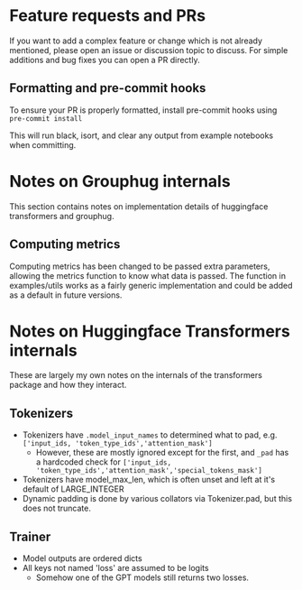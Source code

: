 # Feature requests and PRs

If you want to add a complex feature or change which is not already mentioned, please open an issue or discussion topic to discuss. 
For simple additions and bug fixes you can open a PR directly.

## Formatting and pre-commit hooks

To ensure your PR is properly formatted, install pre-commit hooks using `pre-commit install`

This will run black, isort, and clear any output from example notebooks when committing.

# Notes on Grouphug internals

This section contains notes on implementation details of huggingface transformers and grouphug.

## Computing metrics

Computing metrics has been changed to be passed extra parameters, allowing the metrics function to know what data is passed.
The function in examples/utils works as a fairly generic implementation and could be added as a default in future versions.

# Notes on Huggingface Transformers internals

These are largely my own notes on the internals of the transformers package and how they interact.

## Tokenizers

* Tokenizers have `.model_input_names` to determined what to pad, e.g. `['input_ids, 'token_type_ids','attention_mask']`
  * However, these are mostly ignored except for the first, and `_pad` has a hardcoded check for `['input_ids, 'token_type_ids','attention_mask','special_tokens_mask']`
* Tokenizers have model_max_len, which is often unset and left at it's default of LARGE_INTEGER
* Dynamic padding is done by various collators via Tokenizer.pad, but this does not truncate.

## Trainer

* Model outputs are ordered dicts
* All keys not named 'loss' are assumed to be logits
  * Somehow one of the GPT models still returns two losses. 
